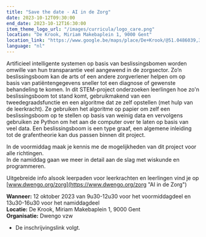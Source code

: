 ```yaml
---
title: "Save the date - AI in de Zorg"
date: 2023-10-12T09:30:00
end_date: 2023-10-12T16:30:00
item_theme_logo_url: "/images/curricula/logo_care.png"
location: "De Krook, Miriam Makebaplein 1, 9000 Gent"
location_link: "https://www.google.be/maps/place/De+Krook/@51.0486039,3.7264986,17z/data=!3m1!4b1!4m6!3m5!1s0x47c3714effffffff:0x9b1a2c7f1cb8c825!8m2!3d51.0486039!4d3.7286873!16s%2Fg%2F1hc0gcm5l"
language: "nl"
---
```

Artificieel intelligente systemen op basis van beslissingsbomen worden omwille van hun transparantie 
veel aangewend in de zorgsector. Zo’n beslissingsboom kan de arts of een andere zorgverlener helpen om 
op basis van patiëntengegevens sneller tot een diagnose of gewenste behandeling te komen. 
In dit STEM-project onderzoeken leerlingen hoe zo'n beslissingsboom tot stand komt, gebruikmakend 
van een tweedegraadsfunctie en een algoritme dat ze zelf opstellen (met hulp van de leerkracht). 
Ze gebruiken het algoritme op papier om zelf een beslissingsboom op te stellen op basis van weinig data 
en vervolgens gebruiken ze Python om het aan de computer over te laten op basis van veel data. 
Een beslissingsboom is een type graaf, een algemene inleiding tot de grafentheorie kan dus passen 
binnen dit project.

In de voormiddag maak je kennis me de mogelijkheden van dit project voor alle richtingen. <br>
In de namiddag gaan we meer in detail aan de slag met wiskunde en programmeren. 

Uitgebreide info alsook leerpaden voor leerkrachten en leerlingen vind je op [www.dwengo.org/zorg](https://www.dwengo.org/zorg "AI in de Zorg")

**Wanneer:** 12 oktober 2023 van 9u30-12u30 voor het voormiddagdeel en 13u30-16u30 voor het namiddagdeel<br>
**Locatie:** De Krook, Miriam Makebaplein 1, 9000 Gent<br>
**Organisatie:** Dwengo vzw

- De inschrijvingslink volgt.
